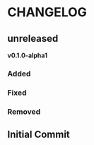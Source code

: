 # CHANGELOG

## **unreleased**
**v0.1.0-alpha1**

### Added
### Fixed
### Removed

## **Initial Commit**
